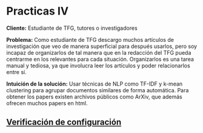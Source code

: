 # Practicas IV

**Cliente:** Estudiante de TFG, tutores o investigadores

**Problema:** Como estudiante de TFG descargo muchos artículos de investigación que veo de manera superficial para después usarlos, pero soy incapaz de organizarlos de tal manera que en la redacción del TFG pueda centrarme en los relevantes para cada situación. Organizarlos es una tarea manual y tediosa, ya que involucra leer los artículos y poder relacionarlos entre sí.


**Intuición de la solución:** Usar técnicas de NLP como TF-IDF y k-mean clustering para agrupar documentos similares de forma automática. Para obtener los papers existen archivos públicos como ArXiv, que además ofrecen muchos papers en html.

## [Verificación de configuración](doc_adicional/doc_adicional.md)